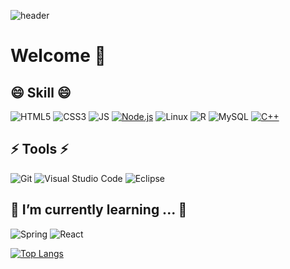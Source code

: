 
<!--
**park71405/park71405** is a ✨ _special_ ✨ repository because its `README.md` (this file) appears on your GitHub profile.

Here are some ideas to get you started:

- 🔭 I’m currently working on ...
- 🌱 I’m currently learning ...
- 👯 I’m looking to collaborate on ...
- 🤔 I’m looking for help with ...
- 💬 Ask me about ...
- 📫 How to reach me: ...
- 😄 Pronouns: ...
- ⚡ Fun fact: ...
-->

![header](https://capsule-render.vercel.app/api?type=Waving&color=auto&height=300&section=header&text=PARK&fontSize=90)

# Welcome 👋

## 😄 Skill 😄    
![HTML5](https://img.shields.io/badge/HTML5-E34F26?style=flat-square&logo=HTML5&logoColor=black)
![CSS3](https://img.shields.io/badge/CSS3-1572B6?style=flat-square&logo=CSS3&logoColor=black)
![JS](https://img.shields.io/badge/JavaScript-F7DF1E?style=flat-square&logo=JavaScript&logoColor=black)
[![Node.js](https://img.shields.io/badge/Node.js-339933?style=flat-square&logo=Node.js&logoColor=black)](https://github.com/park71405/2021reproject2.git)
![Linux](https://img.shields.io/badge/Linux-FCC624?style=flat-square&logo=Linux&logoColor=black)
![R](https://img.shields.io/badge/R-276DC3?style=flat-square&logo=R&logoColor=black)
![MySQL](https://img.shields.io/badge/MySQL-4479A1?style=flat-square&logo=MySQL&logoColor=white)
[![C++](https://img.shields.io/badge/C++-A8B9CC?style=flat-square&logo=C%2B%2B&logoColor=black)](https://github.com/park71405/TIL.git)

## ⚡ Tools ⚡
![Git](https://img.shields.io/badge/Git-F05032?style=flat-square&logo=Git&logoColor=black)
![Visual Studio Code](https://img.shields.io/badge/VisualStudioCode-007ACC?style=flat-square&logo=VisualStudioCode&logoColor=black)
![Eclipse](https://img.shields.io/badge/Eclipse-2C2255?style=flat-square&logo=Eclipse&logoColor=white)

## 🌱 I’m currently learning ... 🌱   
![Spring](https://img.shields.io/badge/Spring-6DB33F?style=flat-square&logo=Spring&logoColor=black)
![React](https://img.shields.io/badge/React-61DAFB?style=flat-square&logo=React&logoColor=black)

[![Top Langs](https://github-readme-stats.vercel.app/api/top-langs/?username=park71405)](https://github.com/park71405/github-readme-stats)



